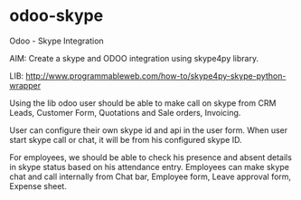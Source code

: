 # odoo-skype
Odoo - Skype Integration

AIM:
Create a skype and ODOO integration using skype4py library.

LIB:
http://www.programmableweb.com/how-to/skype4py-skype-python-wrapper

Using the lib odoo user should be able to make call on skype from CRM Leads, Customer Form, Quotations and Sale orders, Invoicing.

User can configure their own skype id and api in the user form.
When user start skype call or chat, it will be from his configured skype ID.

For employees, we should be able to check his presence and absent details 
in skype status based on his attendance entry.
Employees can make skype chat and call internally from Chat bar, Employee form, Leave approval form, Expense sheet.

